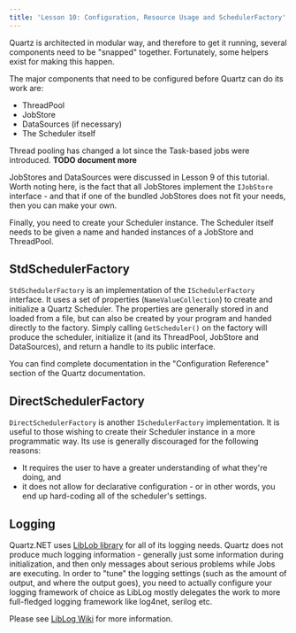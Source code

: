 ```yaml
---
title: 'Lesson 10: Configuration, Resource Usage and SchedulerFactory'
---
```


Quartz is architected in modular way, and therefore to get it running, several components need to be "snapped" together. 
Fortunately, some helpers exist for making this happen.

The major components that need to be configured before Quartz can do its work are:

* ThreadPool
* JobStore
* DataSources (if necessary)
* The Scheduler itself

Thread pooling has changed a lot since the Task-based jobs were introduced. **TODO document more** 

JobStores and DataSources were discussed in Lesson 9 of this tutorial. Worth noting here, is the fact that all JobStores 
implement the `IJobStore` interface - and that if one of the bundled JobStores does not fit your needs, then you can make your own.

Finally, you need to create your Scheduler instance. The Scheduler itself needs to be given a name and handed 
instances of a JobStore and ThreadPool.

## StdSchedulerFactory

`StdSchedulerFactory` is an implementation of the `ISchedulerFactory` interface. 
It uses a set of properties (`NameValueCollection`) to create and initialize a Quartz Scheduler. 
The properties are generally stored in and loaded from a file, but can also be created by your program and handed directly to the factory. 
Simply calling `GetScheduler()` on the factory will produce the scheduler, initialize it (and its ThreadPool, JobStore and DataSources), 
and return a handle to its public interface.

You can find complete documentation in the "Configuration Reference" section of the Quartz documentation.

## DirectSchedulerFactory

`DirectSchedulerFactory` is another `ISchedulerFactory` implementation. It is useful to those wishing to create their Scheduler 
instance in a more programmatic way. Its use is generally discouraged for the following reasons:
 
- It requires the user to have a greater understanding of what they're doing, and
- it does not allow for declarative configuration - or in other words, you end up hard-coding all of the scheduler's settings.

## Logging

Quartz.NET uses <a href="https://github.com/damianh/LibLog">LibLob library</a> for all of its logging needs. 
Quartz does not produce much logging information - generally just some information during initialization, and 
then only messages about serious problems while Jobs are executing. In order to "tune" the logging settings 
(such as the amount of output, and where the output goes), you need to actually configure your logging framework of choice as LibLog mostly delegates the work to
more full-fledged logging framework like log4net, serilog etc.

Please see <a href="https://github.com/damianh/LibLog/wiki">LibLog Wiki</a> for more information.
